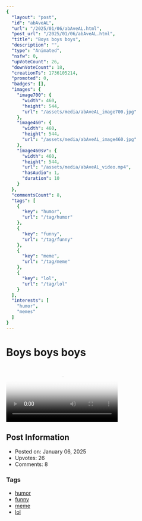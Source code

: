 ```yaml
---
{
  "layout": "post",
  "id": "abAveAL",
  "url": "/2025/01/06/abAveAL.html",
  "post_url": "/2025/01/06/abAveAL.html",
  "title": "Boys boys boys",
  "description": "",
  "type": "Animated",
  "nsfw": 0,
  "upVoteCount": 26,
  "downVoteCount": 18,
  "creationTs": 1736105214,
  "promoted": 0,
  "badges": [],
  "images": {
    "image700": {
      "width": 460,
      "height": 544,
      "url": "/assets/media/abAveAL_image700.jpg"
    },
    "image460": {
      "width": 460,
      "height": 544,
      "url": "/assets/media/abAveAL_image460.jpg"
    },
    "image460sv": {
      "width": 460,
      "height": 544,
      "url": "/assets/media/abAveAL_video.mp4",
      "hasAudio": 1,
      "duration": 10
    }
  },
  "commentsCount": 8,
  "tags": [
    {
      "key": "humor",
      "url": "/tag/humor"
    },
    {
      "key": "funny",
      "url": "/tag/funny"
    },
    {
      "key": "meme",
      "url": "/tag/meme"
    },
    {
      "key": "lol",
      "url": "/tag/lol"
    }
  ],
  "interests": [
    "humor",
    "memes"
  ]
}
---
```


# Boys boys boys

<video controls playsinline loop poster="/assets/media/abAveAL_image460.jpg">
  <source src="/assets/media/abAveAL_video.mp4" type="video/mp4">
  Your browser does not support the video tag.
</video>

## Post Information

- Posted on: January 06, 2025
- Upvotes: 26
- Comments: 8

### Tags

- [humor](/tag/humor)
- [funny](/tag/funny)
- [meme](/tag/meme)
- [lol](/tag/lol)
